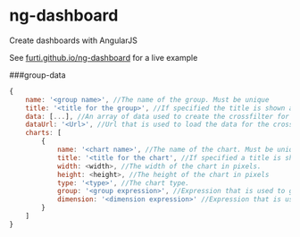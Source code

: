 ng-dashboard
============

Create dashboards with AngularJS

See [furti.github.io/ng-dashboard](http://furti.github.io/ng-dashboard) for a live example

###group-data
```javascript
{
    name: '<group name>', //The name of the group. Must be unique
    title: '<title for the group>', //If specified the title is shown above the chart group
    data: [...], //An array of data used to create the crossfilter for the charts. Only used if not dataUrl is specified
    dataUrl: '<Url>', //Url that is used to load the data for the crossfilter. NOT IMPLEMENTED YET
    charts: [
        {
            name: '<chart name>', //The name of the chart. Must be unique
            title: '<title for the chart', //If specified a title is shown for the chart
            width: <width>, //The width of the chart in pixels.
            height: <height>, //The height of the chart in pixels
            type: '<type>', //The chart type.
            group: '<group expression>', //Expression that is used to group the dimension for the chart.
            dimension: '<dimension expression>' //Expression that is used to create a dimension for the crossfilter
        }
    ]
}
```